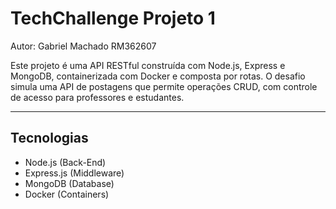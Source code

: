 # TechChallenge Projeto 1

Autor: Gabriel Machado
RM362607

Este projeto é uma API RESTful construída com Node.js, Express e MongoDB, containerizada com Docker e composta por rotas.
O desafio simula uma API de postagens que permite operações CRUD, com controle de acesso para professores e estudantes.

---

## Tecnologias

- Node.js (Back-End)
- Express.js (Middleware)
- MongoDB (Database)
- Docker (Containers)
